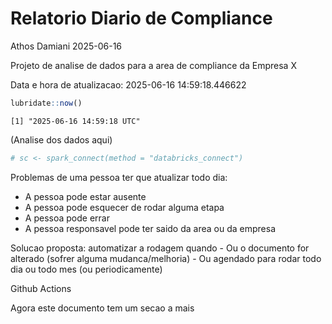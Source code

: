 # Relatorio Diario de Compliance
Athos Damiani
2025-06-16

Projeto de analise de dados para a area de compliance da Empresa X

Data e hora de atualizacao: 2025-06-16 14:59:18.446622

``` r
lubridate::now()
```

    [1] "2025-06-16 14:59:18 UTC"

(Analise dos dados aqui)

``` r
# sc <- spark_connect(method = "databricks_connect")
```

Problemas de uma pessoa ter que atualizar todo dia:

-   A pessoa pode estar ausente
-   A pessoa pode esquecer de rodar alguma etapa
-   A pessoa pode errar
-   A pessoa responsavel pode ter saido da area ou da empresa

Solucao proposta: automatizar a rodagem quando - Ou o documento for
alterado (sofrer alguma mudanca/melhoria) - Ou agendado para rodar todo
dia ou todo mes (ou periodicamente)

Github Actions

Agora este documento tem um secao a mais
